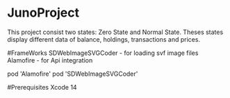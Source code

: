 # JunoProject
This project consist two states: Zero State and Normal State. Theses states display different data of balance, holdings, transactions and prices.

#FrameWorks 
SDWebImageSVGCoder - for loading svf image files
Alamofire - for Api integration

pod 'Alamofire'
pod 'SDWebImageSVGCoder'


#Prerequisites 
Xcode 14
